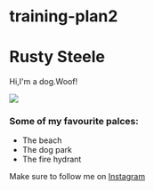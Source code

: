 # training-plan2
<!DOCTYPE html>
<html>
<head>
	<title>Rusty Steele</title>
	<h1>Rusty Steele</h1>
</head>
<body>
	<p>Hi,I'm a dog.Woof!</p>
	<img src="image.jpg">
	<h3>Some of my favourite palces:</h3>
	<ul>
		<li>The beach</li>
		<li>The dog park</li>
		<li>The fire hydrant</li>
	</ul>
	Make sure to follow me on
	<a href="https://www.instagram.com">Instagram</a>
</body>
</html>
